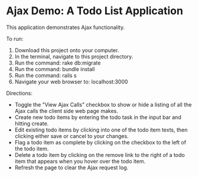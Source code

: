 Ajax Demo: A Todo List Application
==================================

This application demonstrates Ajax functionality.

To run:

1. Download this project onto your computer.
2. In the terminal, navigate to this project directory.
3. Run the command: rake db:migrate
4. Run the command: bundle install
5. Run the command: rails s
6. Navigate your web browser to: localhost:3000

Directions:

* Toggle the "View Ajax Calls" checkbox to show or hide a listing of all the Ajax calls the client side web page makes.
* Create new todo items by entering the todo task in the input bar and hitting create.
* Edit existing todo items by clicking into one of the todo item texts, then clicking either save or cancel to your changes.
* Flag a todo item as complete by clicking on the checkbox to the left of the todo item.
* Delete a todo item by clicking on the remove link to the right of a todo item that appears when you hover over the todo item.
* Refresh the page to clear the Ajax request log.